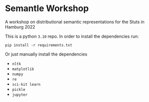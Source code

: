 # Semantle Workshop
A workshop on distributional semantic representations for the Stuts in Hamburg 2022

This is a python `3.10` repo. In order to install the dependencies run:

`pip install -r requirements.txt`

Or just manually install the dependencies

- `nltk`
- `matplotlib`
- `numpy`
- `re`
- `sci-kit learn`
- `pickle`
- `jupyter`
